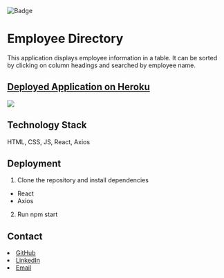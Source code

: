 ![Badge](https://img.shields.io/static/v1?label=License&message=MIT&color=<COLOR>?style=plastic)

# Employee Directory

This application displays employee information in a table. It can be sorted by clicking on column headings and searched by employee name.

## [Deployed Application on Heroku](https://stormy-wave-61726.herokuapp.com/)

![](./client/public/assets/emp-directory.gif)

## Technology Stack

HTML, CSS, JS, React, Axios

## Deployment

1. Clone the repository and install dependencies

- React
- Axios

2. Run npm start

## Contact

<li><a href="https://github.com/kristincenters">GitHub</a></li>
<li><a href="https://www.linkedin.com/in/kristincenters">LinkedIn</a></li>
<li><a href="mailto:kristincenters@gmail.com">Email</a></li>
